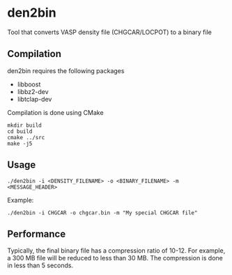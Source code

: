 # den2bin
Tool that converts VASP density file (CHGCAR/LOCPOT) to a binary file

## Compilation
den2bin requires the following packages
* libboost
* libbz2-dev
* libtclap-dev

Compilation is done using CMake
```
mkdir build
cd build
cmake ../src
make -j5
```

## Usage
```
./den2bin -i <DENSITY_FILENAME> -o <BINARY_FILENAME> -m <MESSAGE_HEADER>
```

Example:
```
./den2bin -i CHGCAR -o chgcar.bin -m "My special CHGCAR file"
```

## Performance
Typically, the final binary file has a compression ratio of 10-12. For example, a 300 MB file will be reduced to less than 30 MB. The compression is done in less than 5 seconds.
